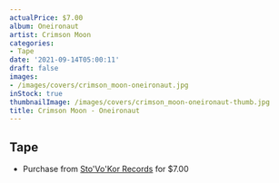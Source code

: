 ```yaml
---
actualPrice: $7.00
album: Oneironaut
artist: Crimson Moon
categories:
- Tape
date: '2021-09-14T05:00:11'
draft: false
images:
- /images/covers/crimson_moon-oneironaut.jpg
inStock: true
thumbnailImage: /images/covers/crimson_moon-oneironaut-thumb.jpg
title: Crimson Moon - Oneironaut
---
```


## Tape
* Purchase from [Sto'Vo'Kor Records](https://stovokor-records.com/products/crimson-moon-oneironaut) for $7.00
